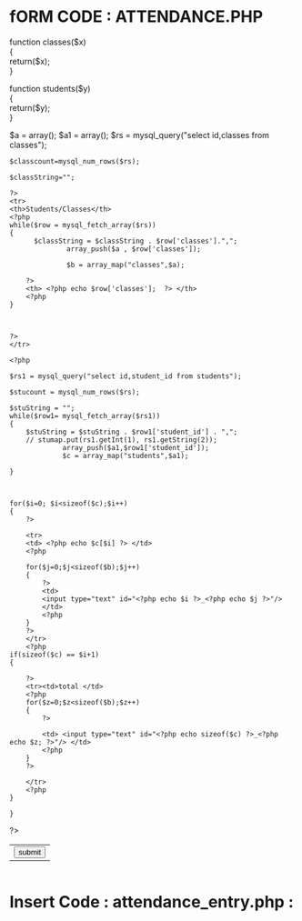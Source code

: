 fORM  CODE :   ATTENDANCE.PHP
=============================
 <!DOCTYPE html PUBLIC "-//W3C//DTD HTML 4.01 Transitional//EN" "http://www.w3.org/TR/html4/loose.dtd">
<html>
<head>
<meta http-equiv="Content-Type" content="text/html; charset=ISO-8859-1">
<title>Insert title here</title>
 <script src="js/jquery.js"></script>

 <script type="text/javascript">

var resultQuery="";
function clickMe(students,classes,classString,stuString)
{
	
	resultQuery="";
	$('#result_table').empty();
	var splitClass = classString.split(",");
	
	var splitStudent = stuString.split(",");

	for(var z=0;z<splitStudent.length-1;z++)
	{
		//alert(splitStudent.length-1+"_"+z);
	}
	resultQuery=resultQuery+'<tr><th>Students/Classes</th>';
	for(var i=0;i<splitClass.length-1;i++)
	{
		resultQuery=resultQuery+'<th>'+splitClass[i]+'</th>';
	}
	resultQuery=resultQuery+'</tr>';
	
	
	for(var j=0;j<splitStudent.length-1;j++)
	{
		resultQuery=resultQuery+'<tr><td>'+splitStudent[j]+'</td>';
		
		for(var z=0;z<splitClass.length-1;z++)
		{
			var totalId=splitStudent.length-1+"_"+z;
			
			var inputNames=j+"_"+z;
			
			resultQuery=resultQuery+'<td><input name='+inputNames+' type="text" value='+((parseInt($('#'+j+"_"+z).val())/parseInt($('#'+totalId).val()))*100)+'%></h5></td>';

		}
		
	}
	
	resultQuery=resultQuery+'<tr><td><input type="submit" value="submit"/></td></tr>';
	
	resultQuery=resultQuery+'</tr>';
	
	$('#result_table').append(resultQuery);
}

</script> 

</head>
<body>
<table>
<?php 
  $con = mysql_connect("localhost","root","whbs@123");
  $db = mysql_select_db("attendance", $con);
 
function classes($x)  
{  
   return($x);  
}  
 
function students($y)  
{  
   return($y);  
}

  $a = array();
  $a1 = array();
	$rs = mysql_query("select id,classes from classes");
	
	$classcount=mysql_num_rows($rs);

	$classString="";
      
	?>
	<tr>
	<th>Students/Classes</th>
	<?php
	while($row = mysql_fetch_array($rs))
	{
		  $classString = $classString . $row['classes'].",";
                  array_push($a , $row['classes']);
                  
                  $b = array_map("classes",$a);
		
		?>
		<th> <?php echo $row['classes'];  ?> </th>
		<?php
	}
	
      
	
	?>
	</tr>

	<?php
	
	$rs1 = mysql_query("select id,student_id from students");
	
	$stucount = mysql_num_rows($rs);

	$stuString = "";
	while($row1= mysql_fetch_array($rs1))
	{
		$stuString = $stuString . $row1['student_id'] . ",";
		// stumap.put(rs1.getInt(1), rs1.getString(2));
                 array_push($a1,$row1['student_id']);
                 $c = array_map("students",$a1);
		
	}


	
	for($i=0; $i<sizeof($c);$i++)
	{
		?>

		<tr>
		<td> <?php echo $c[$i] ?> </td>
		<?php

		for($j=0;$j<sizeof($b);$j++)
		{
			?>
			<td>
			<input type="text" id="<?php echo $i ?>_<?php echo $j ?>"/>
			</td>
			<?php
		}
		?>
		</tr>
		<?php
	if(sizeof($c) == $i+1)
	{
                
		?>
		<tr><td>total </td>
		<?php
		for($z=0;$z<sizeof($b);$z++)
		{
			?>

			<td> <input type="text" id="<?php echo sizeof($c) ?>_<?php echo $z; ?>"/> </td>
			<?php
		}
		?>

		</tr>
		<?php
	}

	} 

?>
<tr><td><input type="button" value="submit" onclick="clickMe('<?php echo sizeof($c) ?>','<?php echo sizeof($b) ;?>',
'<?php echo $classString; ?>','<?php echo $stuString; ?>')"/></td></tr>

</table>
<div>
<form action="attendance_entry.php" method="post">
<table id="result_table">

</table>
</form>
</div>
</body>
</html>

Insert Code : attendance_entry.php : 
===================================
<!DOCTYPE html PUBLIC "-//W3C//DTD HTML 4.01 Transitional//EN" "http://www.w3.org/TR/html4/loose.dtd">
<html>
<head>
<meta http-equiv="Content-Type" content="text/html; charset=ISO-8859-1">
<title>Insert title here</title>
</head>
<body>

<?php 
$con = mysql_connect("localhost","root","whbs@123");
$db = mysql_select_db("attendance", $con);
   
$a = array();
$a1= array();
	
	
function classes($x)  
{  
   return($x);  
}  
 
function students($y)  
{  
   return($y);  
}  

 $rs = mysql_query("select id,classes from classes");
	while($row = mysql_fetch_array($rs))
	{
                array_push($a,$row['classes']);
		$b = array_map("classes",$a);
		
	}
	

     $rs1=mysql_query("select id,student_id from students");
	while($row1 = mysql_fetch_array($rs1))
	{
		 array_push($a1 ,$row1['student_id']);
		 $c = array_map("students",$a1);
	}
	
	
	print_r($c);

	$truncate = mysql_query("truncate table attendance");
	
	for($i=0;$i<sizeof($c);$i++)
	{



		$n = mysql_query("insert into attendance(student_id) values ('".$c[$i]."')");
		for($j=0;$j<sizeof($b);$j++)
		{
			$requestData = $_POST[$i."_".$j];
			
			 $n1 = mysql_query("update attendance set ".$b[$j]."='".$requestData."' where student_id='".$c[$i]."'");
		}
	}
	
	echo "Inserted Successfully";
        


?>
</body>
</html>






